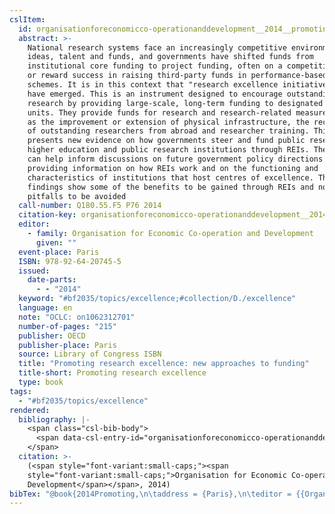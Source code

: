```yaml
---
cslItem:
  id: organisationforeconomicco-operationanddevelopment__2014__promoting
  abstract: >-
    National research systems face an increasingly competitive environment for
    ideas, talent and funds, and governments have shifted funds from
    institutional core funding to project funding, often on a competitive basis,
    or reward success in raising third-party funds in performance-based funding
    schemes. It is in this context that "research excellence initiatives" (REIs)
    have emerged. This is an instrument designed to encourage outstanding
    research by providing large-scale, long-term funding to designated research
    units. They provide funds for research and research-related measures, such
    as the improvement or extension of physical infrastructure, the recruitment
    of outstanding researchers from abroad and researcher training. This report
    presents new evidence on how governments steer and fund public research in
    higher education and public research institutions through REIs. The report
    can help inform discussions on future government policy directions by
    providing information on how REIs work and on the functioning and
    characteristics of institutions that host centres of excellence. The
    findings show some of the benefits to be gained through REIs and note some
    pitfalls to be avoided
  call-number: Q180.55.F5 P76 2014
  citation-key: organisationforeconomicco-operationanddevelopment__2014__promoting
  editor:
    - family: Organisation for Economic Co-operation and Development
      given: ""
  event-place: Paris
  ISBN: 978-92-64-20745-5
  issued:
    date-parts:
      - - "2014"
  keyword: "#bf2035/topics/excellence;#collection/D./excellence"
  language: en
  note: "OCLC: on1062312701"
  number-of-pages: "215"
  publisher: OECD
  publisher-place: Paris
  source: Library of Congress ISBN
  title: "Promoting research excellence: new approaches to funding"
  title-short: Promoting research excellence
  type: book
tags:
  - "#bf2035/topics/excellence"
rendered:
  bibliography: |-
    <span class="csl-bib-body">
      <span data-csl-entry-id="organisationforeconomicco-operationanddevelopment__2014__promoting" class="csl-entry">Organisation for Economic Co-operation and Development (Hrsg.). <span class='date-bib'>(2014)</span>. <span class='title'><i><b><span style="font-style:normal;">Promoting research excellence: new approaches to funding</span></b></i></span>. OECD.</span>
    </span>
  citation: >-
    (<span style="font-variant:small-caps;"><span
    style="font-variant:small-caps;">Organisation for Economic Co-operation and
    Development</span></span>, 2014)
bibTex: "@book{2014Promoting,\n\taddress = {Paris},\n\teditor = {{Organisation for Economic Co-operation and Development}},\n\tisbn = {978-92-64-20745-5},\n\tyear = {2014},\n\tnote = {OCLC: on1062312701},\n\tpublisher = {OECD},\n\ttitle = {Promoting research excellence: new approaches to funding},\n}\n\n"
---
```

